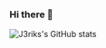 ### Hi there 👋

<!--
**J3riks/J3riks** is a ✨ _special_ ✨ repository because its `README.md` (this file) appears on your GitHub profile.

Here are some ideas to get you started:

- 🔭 I’m currently working on ...
- 🌱 I’m currently learning ...
- 👯 I’m looking to collaborate on ...
- 🤔 I’m looking for help with ...
- 💬 Ask me about ...
- 📫 How to reach me: ...
- 😄 Pronouns: ...
- ⚡ Fun fact: ...
-->
![J3riks's GitHub stats](https://github-readme-stats.vercel.app/api?username=J3riks&title_color=00FFFF&text_color=FF00FF&icon_color=FF0000&border_color=990066&bg_color=000000&show_icons=true)
